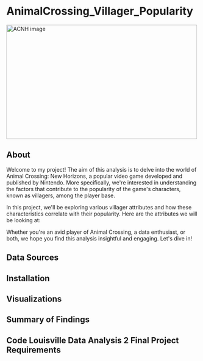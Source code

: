 # AnimalCrossing_Villager_Popularity
<img src="https://i0.wp.com/mynintendonews.com/wp-content/uploads/2020/08/animal_crossing_new_horizons-1.jpg?resize=930%2C620&ssl=1" alt="ACNH image" width="500" height="300">

## About
Welcome to my project! The aim of this analysis is to delve into the world of Animal Crossing: New Horizons, a popular video game developed and published by Nintendo. More specifically, we're interested in understanding the factors that contribute to the popularity of the game's characters, known as villagers, among the player base.

In this project, we'll be exploring various villager attributes and how these characteristics correlate with their popularity. Here are the attributes we will be looking at:


Whether you're an avid player of Animal Crossing, a data enthusiast, or both, we hope you find this analysis insightful and engaging. Let's dive in!

## Data Sources

## Installation

## Visualizations

## Summary of Findings

## Code Louisville Data Analysis 2 Final Project Requirements


